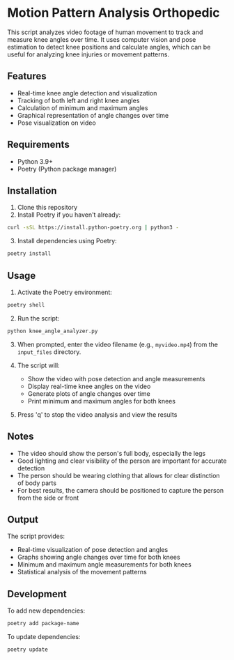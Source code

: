 # Motion Pattern Analysis Orthopedic

This script analyzes video footage of human movement to track and measure knee angles over time. It uses computer vision and pose estimation to detect knee positions and calculate angles, which can be useful for analyzing knee injuries or movement patterns.

## Features

- Real-time knee angle detection and visualization
- Tracking of both left and right knee angles
- Calculation of minimum and maximum angles
- Graphical representation of angle changes over time
- Pose visualization on video

## Requirements

- Python 3.9+
- Poetry (Python package manager)

## Installation

1. Clone this repository
2. Install Poetry if you haven't already:
```bash
curl -sSL https://install.python-poetry.org | python3 -
```

3. Install dependencies using Poetry:
```bash
poetry install
```

## Usage

1. Activate the Poetry environment:
```bash
poetry shell
```

2. Run the script:
```bash
python knee_angle_analyzer.py
```

3. When prompted, enter the video filename (e.g., `myvideo.mp4`) from the `input_files` directory.
4. The script will:
   - Show the video with pose detection and angle measurements
   - Display real-time knee angles on the video
   - Generate plots of angle changes over time
   - Print minimum and maximum angles for both knees

5. Press 'q' to stop the video analysis and view the results

## Notes

- The video should show the person's full body, especially the legs
- Good lighting and clear visibility of the person are important for accurate detection
- The person should be wearing clothing that allows for clear distinction of body parts
- For best results, the camera should be positioned to capture the person from the side or front

## Output

The script provides:
- Real-time visualization of pose detection and angles
- Graphs showing angle changes over time for both knees
- Minimum and maximum angle measurements for both knees
- Statistical analysis of the movement patterns

## Development

To add new dependencies:
```bash
poetry add package-name
```

To update dependencies:
```bash
poetry update
```

